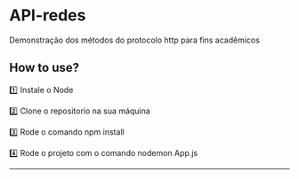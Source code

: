 # API-redes
Demonstração dos métodos do protocolo http para fins acadêmicos 


## How to use?
:one: Instale o Node 

:two: Clone o repositorio na sua máquina 

:three: Rode o comando npm install

:four: Rode o projeto com o comando nodemon App.js

<hr>